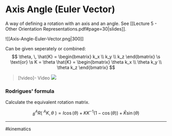 # Axis Angle (Euler Vector)
A way of defining a rotation with an axis and an angle. See [[Lecture 5 - Other Orientation Representations.pdf#page=30|slides]].

![[Axis-Angle-Euler-Vector.png|300]]

Can be given seperately or combined:
$$
\theta, \, \hat{K} = \begin{bmatrix} k_x \\ k_y \\ k_z \end{bmatrix} 
\s \text{or} \s
K = \theta \hat{K} = \begin{bmatrix} \theta k_x \\ \theta k_y \\ \theta k_z \end{bmatrix} 
$$

>[!video]- Video
>![](https://www.youtube.com/watch?v=zrDCI89bSp4)

### Rodrigues' formula
Calculate the equivalent rotation matrix.

$$
^A_BR(\ ^AK, \theta\ ) = I \cos(\theta) + KK^{-1} (1 - \cos(\theta)) + \hat{K} \sin(\theta)
$$




---
#kinematics 
